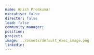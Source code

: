 ```yaml
---
name: Anish Premkumar
executive: false
director: false
lead: false
community_manager:   
position:  
project:  
image: ../assets/default_exec_image.png
linkedin: 
---
```

